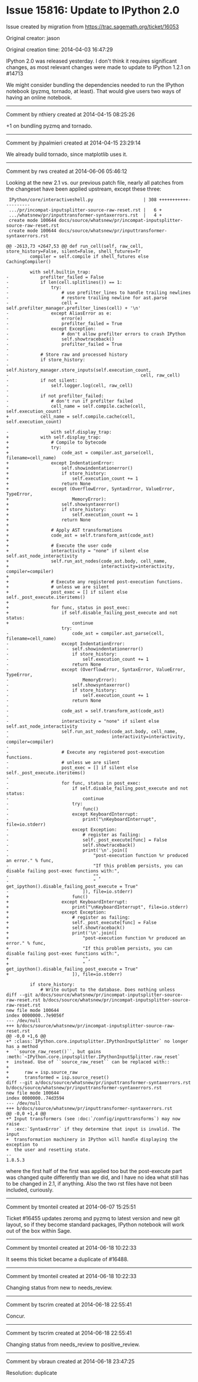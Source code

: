 # Issue 15816: Update to IPython 2.0

Issue created by migration from https://trac.sagemath.org/ticket/16053

Original creator: jason

Original creation time: 2014-04-03 16:47:29

IPython 2.0 was released yesterday.  I don't think it requires significant changes, as most relevant changes were made to update to IPython 1.2.1 on #14713

We might consider bundling the dependencies needed to run the IPython notebook (pyzmq, tornado, at least).  That would give users two ways of having an online notebook.


---

Comment by nthiery created at 2014-04-15 08:25:26

+1 on bundling pyzmq and tornado.


---

Comment by jhpalmieri created at 2014-04-15 23:29:14

We already build tornado, since matplotlib uses it.


---

Comment by rws created at 2014-06-06 05:46:12

Looking at the new 2.1 vs. our previous patch file, nearly all patches from the changeset have been applied upstream, except these three:

```
 IPython/core/interactiveshell.py                   | 308 +++++++++++----------
 .../pr/incompat-inputsplitter-source-raw-reset.rst |   6 +
 .../whatsnew/pr/inputtransformer-syntaxerrors.rst  |   4 +
 create mode 100644 docs/source/whatsnew/pr/incompat-inputsplitter-source-raw-reset.rst
 create mode 100644 docs/source/whatsnew/pr/inputtransformer-syntaxerrors.rst

@@ -2613,73 +2647,53 @@ def run_cell(self, raw_cell, store_history=False, silent=False, shell_futures=Tr
         compiler = self.compile if shell_futures else CachingCompiler()
 
         with self.builtin_trap:
-            prefilter_failed = False
-            if len(cell.splitlines()) == 1:
-                try:
-                    # use prefilter_lines to handle trailing newlines
-                    # restore trailing newline for ast.parse
-                    cell = self.prefilter_manager.prefilter_lines(cell) + '\n'
-                except AliasError as e:
-                    error(e)
-                    prefilter_failed = True
-                except Exception:
-                    # don't allow prefilter errors to crash IPython
-                    self.showtraceback()
-                    prefilter_failed = True
-
-            # Store raw and processed history
-            if store_history:
-                self.history_manager.store_inputs(self.execution_count,
-                                                  cell, raw_cell)
-            if not silent:
-                self.logger.log(cell, raw_cell)
-
-            if not prefilter_failed:
-                # don't run if prefilter failed
-                cell_name = self.compile.cache(cell, self.execution_count)
+            cell_name = self.compile.cache(cell, self.execution_count)
 
-                with self.display_trap:
+            with self.display_trap:
+                # Compile to bytecode
+                try:
+                    code_ast = compiler.ast_parse(cell, filename=cell_name)
+                except IndentationError:
+                    self.showindentationerror()
+                    if store_history:
+                        self.execution_count += 1
+                    return None
+                except (OverflowError, SyntaxError, ValueError, TypeError,
+                        MemoryError):
+                    self.showsyntaxerror()
+                    if store_history:
+                        self.execution_count += 1
+                    return None
+
+                # Apply AST transformations
+                code_ast = self.transform_ast(code_ast)
+
+                # Execute the user code
+                interactivity = "none" if silent else self.ast_node_interactivity
+                self.run_ast_nodes(code_ast.body, cell_name,
+                                   interactivity=interactivity, compiler=compiler)
+
+                # Execute any registered post-execution functions.
+                # unless we are silent
+                post_exec = [] if silent else self._post_execute.iteritems()
+
+                for func, status in post_exec:
+                    if self.disable_failing_post_execute and not status:
+                        continue
                     try:
-                        code_ast = compiler.ast_parse(cell, filename=cell_name)
-                    except IndentationError:
-                        self.showindentationerror()
-                        if store_history:
-                            self.execution_count += 1
-                        return None
-                    except (OverflowError, SyntaxError, ValueError, TypeError,
-                            MemoryError):
-                        self.showsyntaxerror()
-                        if store_history:
-                            self.execution_count += 1
-                        return None
-                    
-                    code_ast = self.transform_ast(code_ast)
-                    
-                    interactivity = "none" if silent else self.ast_node_interactivity
-                    self.run_ast_nodes(code_ast.body, cell_name,
-                                       interactivity=interactivity, compiler=compiler)
-                    
-                    # Execute any registered post-execution functions.
-                    # unless we are silent
-                    post_exec = [] if silent else self._post_execute.iteritems()
-                    
-                    for func, status in post_exec:
-                        if self.disable_failing_post_execute and not status:
-                            continue
-                        try:
-                            func()
-                        except KeyboardInterrupt:
-                            print("\nKeyboardInterrupt", file=io.stderr)
-                        except Exception:
-                            # register as failing:
-                            self._post_execute[func] = False
-                            self.showtraceback()
-                            print('\n'.join([
-                                "post-execution function %r produced an error." % func,
-                                "If this problem persists, you can disable failing post-exec functions with:",
-                                "",
-                                "    get_ipython().disable_failing_post_execute = True"
-                            ]), file=io.stderr)
+                        func()
+                    except KeyboardInterrupt:
+                        print("\nKeyboardInterrupt", file=io.stderr)
+                    except Exception:
+                        # register as failing:
+                        self._post_execute[func] = False
+                        self.showtraceback()
+                        print('\n'.join([
+                            "post-execution function %r produced an error." % func,
+                            "If this problem persists, you can disable failing post-exec functions with:",
+                            "",
+                            "    get_ipython().disable_failing_post_execute = True"
+                        ]), file=io.stderr)
 
         if store_history:
             # Write output to the database. Does nothing unless
diff --git a/docs/source/whatsnew/pr/incompat-inputsplitter-source-raw-reset.rst b/docs/source/whatsnew/pr/incompat-inputsplitter-source-raw-reset.rst
new file mode 100644
index 0000000..7e9056f
--- /dev/null
+++ b/docs/source/whatsnew/pr/incompat-inputsplitter-source-raw-reset.rst
@@ -0,0 +1,6 @@
+* :class:`IPython.core.inputsplitter.IPythonInputSplitter` no longer has a method
+  ``source_raw_reset()``, but gains :meth:`~IPython.core.inputsplitter.IPythonInputSplitter.raw_reset`
+  instead. Use of ``source_raw_reset`` can be replaced with::
+  
+      raw = isp.source_raw
+      transformed = isp.source_reset()
diff --git a/docs/source/whatsnew/pr/inputtransformer-syntaxerrors.rst b/docs/source/whatsnew/pr/inputtransformer-syntaxerrors.rst
new file mode 100644
index 0000000..74d3594
--- /dev/null
+++ b/docs/source/whatsnew/pr/inputtransformer-syntaxerrors.rst
@@ -0,0 +1,4 @@
+* Input transformers (see :doc:`/config/inputtransforms`) may now raise
+  :exc:`SyntaxError` if they determine that input is invalid. The input
+  transformation machinery in IPython will handle displaying the exception to
+  the user and resetting state.
-- 
1.8.5.3
```


where the first half of the first was applied too but the post-execute part was changed quite differently than we did, and I have no idea what still has to be changed in 2.1, if anything. Also the two rst files have not been included, curiously.


---

Comment by tmonteil created at 2014-06-07 15:25:51

Ticket #16455 updates zeromq and pyzmq to latest version and new git layout, so if they become standard packages, IPython notebook will work out of the box within Sage.


---

Comment by tmonteil created at 2014-06-18 10:22:33

It seems this ticket became a duplicate of #16488.


---

Comment by tmonteil created at 2014-06-18 10:22:33

Changing status from new to needs_review.


---

Comment by tscrim created at 2014-06-18 22:55:41

Concur.


---

Comment by tscrim created at 2014-06-18 22:55:41

Changing status from needs_review to positive_review.


---

Comment by vbraun created at 2014-06-18 23:47:25

Resolution: duplicate
